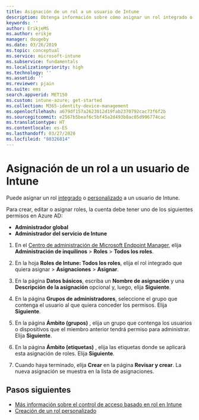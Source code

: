 ```yaml
---
title: Asignación de un rol a un usuario de Intune
description: Obtenga información sobre cómo asignar un rol integrado o personalizado a un usuario de Microsoft Intune.
keywords: ''
author: ErikjeMS
ms.author: erikje
manager: dougeby
ms.date: 03/26/2019
ms.topic: conceptual
ms.service: microsoft-intune
ms.subservice: fundamentals
ms.localizationpriority: high
ms.technology: ''
ms.assetid: ''
ms.reviewer: pjain
ms.suite: ems
search.appverid: MET150
ms.custom: intune-azure; get-started
ms.collection: M365-identity-device-management
ms.openlocfilehash: a679df157a2623012d19fab2370792cac73f6f2b
ms.sourcegitcommit: e2567b5beaf6c5bf45a2d493b8ac05d996774cac
ms.translationtype: HT
ms.contentlocale: es-ES
ms.lasthandoff: 03/27/2020
ms.locfileid: "80326814"
---
```

# <a name="assign-a-role-to-an-intune-user"></a>Asignación de un rol a un usuario de Intune

Puede asignar un rol [integrado](role-based-access-control.md#built-in-roles) o [personalizado](create-custom-role.md) a un usuario de Intune.

Para crear, editar o asignar roles, la cuenta debe tener uno de los siguientes permisos en Azure AD:
- **Administrador global**
- **Administrador del servicio de Intune**

1. En el [Centro de administración de Microsoft Endpoint Manager](https://go.microsoft.com/fwlink/?linkid=2109431), elija **Administración de inquilinos** > **Roles** > **Todos los roles**.

2. En la hoja **Roles de Intune: Todos los roles**, elija el rol integrado que quiera asignar > **Asignaciones** > **Asignar**.

5. En la página **Datos básicos**, escriba un **Nombre de asignación** y una **Descripción de la asignación** opcional y, luego, elija **Siguiente**.

6. En la página **Grupos de administradores**, seleccione el grupo que contenga el usuario al que quiera conceder los permisos. Elija **Siguiente**.

7. En la página **Ámbito (grupos)** , elija un grupo que contenga los usuarios o dispositivos que el miembro anterior tendrá permiso para administrar. Elija **Siguiente**.

8. En la página **Ámbito (etiquetas)** , elija las etiquetas donde se aplicará esta asignación de roles. Elija **Siguiente**.

9. Cuando haya terminado, elija **Crear** en la página **Revisar y crear**. La nueva asignación se muestra en la lista de asignaciones.

## <a name="next-steps"></a>Pasos siguientes
- [Más información sobre el control de acceso basado en rol en Intune](role-based-access-control.md)
- [Creación de un rol personalizado](create-custom-role.md)


